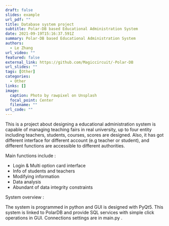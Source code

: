 ```yaml
---
draft: false
slides: example
url_pdf: ""
title: Database system project
subtitle: Polar-DB based Educational Administration System
date: 2021-09-19T15:16:37.591Z
summary: Polar-DB based Educational Administration System
authors:
  - Le Zhang
url_video: ""
featured: false
external_link: https://github.com/Magiccircuit/-Polar-DB
url_slides: ""
tags: [Other]
categories:
  - Other
links: []
image:
  caption: Photo by rawpixel on Unsplash
  focal_point: Center
  filename: ""
url_code: ""
---
```

This is a project about designing a educational administration system is capable of managing teaching fairs in real university, up to four entity including teachers, students, courses, scores are designed. Also, it has got different interface for different account (e.g teacher or student), and different functions are accessible to different authorities. 

Main functions include  :

* Login & Multi option card interface 
* Info of students and teachers
* Modifying information
* Data analysis
* Abundant of data integrity constraints

System overview :

The system is programmed in python and GUI is designed with PyQt5. This system is linked to PolarDB and provide SQL services with simple click operations in GUI. Connections settings are in main.py .

